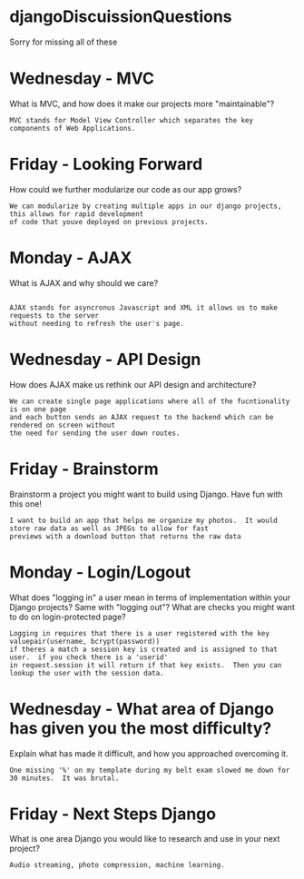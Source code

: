 # djangoDiscuissionQuestions

Sorry for missing all of these

# Wednesday - MVC
   What is MVC, and how does it make our projects more "maintainable"?                 
```
MVC stands for Model View Controller which separates the key components of Web Applications.  
```
# Friday - Looking Forward
How could we further modularize our code as our app grows?
```
We can modularize by creating multiple apps in our django projects, this allows for rapid development
of code that youve deployed on previous projects.
```

# Monday - AJAX
What is AJAX and why should we care?    
```

AJAX stands for asyncronus Javascript and XML it allows us to make requests to the server 
without needing to refresh the user's page.
```

# Wednesday - API Design
How does AJAX make us rethink our API design and architecture?
```
We can create single page applications where all of the fucntionality is on one page
and each button sends an AJAX request to the backend which can be rendered on screen without
the need for sending the user down routes.

```
# Friday - Brainstorm
Brainstorm a project you might want to build using Django. Have fun with this one!
```
I want to build an app that helps me organize my photos.  It would store raw data as well as JPEGs to allow for fast 
previews with a download button that returns the raw data
```
# Monday - Login/Logout
What does "logging in" a user mean in terms of implementation within your Django projects?  Same with "logging out"?  What are checks you might want to do on login-protected page? 
```
Logging in requires that there is a user registered with the key valuepair(username, bcrypt(password))
if theres a match a session key is created and is assigned to that user.  if you check there is a 'userid' 
in request.session it will return if that key exists.  Then you can lookup the user with the session data.

```

# Wednesday - What area of Django has given you the most difficulty?
Explain what has made it difficult, and how you approached overcoming it.
```
One missing '%' on my template during my belt exam slowed me down for 30 minutes.  It was brutal.
```
# Friday - Next Steps Django
What is one area Django you would like to research and use in your next project? 
```
Audio streaming, photo compression, machine learning.
```
